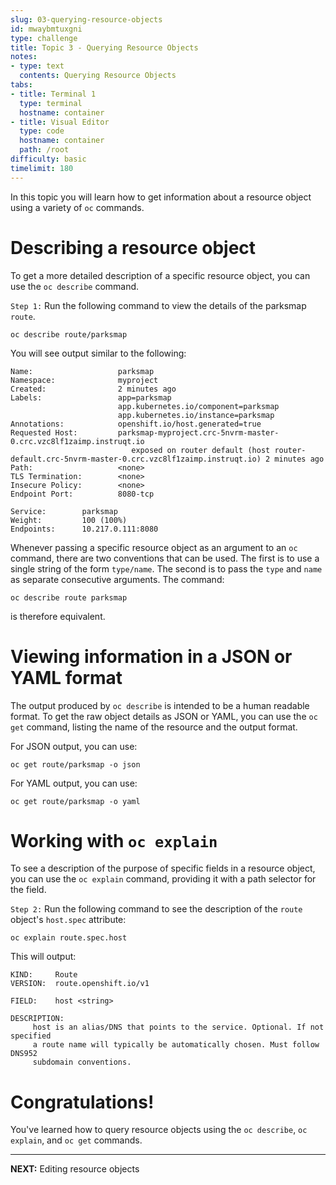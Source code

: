 ```yaml
---
slug: 03-querying-resource-objects
id: mwaybmtuxgni
type: challenge
title: Topic 3 - Querying Resource Objects
notes:
- type: text
  contents: Querying Resource Objects
tabs:
- title: Terminal 1
  type: terminal
  hostname: container
- title: Visual Editor
  type: code
  hostname: container
  path: /root
difficulty: basic
timelimit: 180
---
```

In this topic you will learn how to get information about a resource object using a variety of `oc` commands.

# Describing a resource object

To get a more detailed description of a specific resource object, you can use the ``oc describe`` command.

`Step 1:` Run the following command to view the details of the parksmap `route`.

```
oc describe route/parksmap
```

You will see output similar to the following:

```
Name:                   parksmap
Namespace:              myproject
Created:                2 minutes ago
Labels:                 app=parksmap
                        app.kubernetes.io/component=parksmap
                        app.kubernetes.io/instance=parksmap
Annotations:            openshift.io/host.generated=true
Requested Host:         parksmap-myproject.crc-5nvrm-master-0.crc.vzc8lf1zaimp.instruqt.io
                           exposed on router default (host router-default.crc-5nvrm-master-0.crc.vzc8lf1zaimp.instruqt.io) 2 minutes ago
Path:                   <none>
TLS Termination:        <none>
Insecure Policy:        <none>
Endpoint Port:          8080-tcp

Service:        parksmap
Weight:         100 (100%)
Endpoints:      10.217.0.111:8080
```

Whenever passing a specific resource object as an argument to an ``oc`` command, there are two conventions that can be used. The first is to use a single string of the form ``type/name``. The second is to pass the ``type`` and ``name`` as separate consecutive arguments. The command:

```
oc describe route parksmap
```

is therefore equivalent.

# Viewing information in a JSON or YAML format

The output produced by `oc describe` is intended to be a human readable format. To get the raw object details as JSON or YAML, you can use the `oc get` command, listing the name of the resource and the output format.

For JSON output, you can use:

```
oc get route/parksmap -o json
```

For YAML output, you can use:

```
oc get route/parksmap -o yaml
```

# Working with `oc explain`

To see a description of the purpose of specific fields in a resource object, you can use the `oc explain` command, providing it with a path selector for the field.

`Step 2:` Run the following command to see the description of the `route` object's `host.spec` attribute:

```
oc explain route.spec.host
```

This will output:

```
KIND:     Route
VERSION:  route.openshift.io/v1

FIELD:    host <string>

DESCRIPTION:
     host is an alias/DNS that points to the service. Optional. If not specified
     a route name will typically be automatically chosen. Must follow DNS952
     subdomain conventions.
```
# Congratulations!

 You've learned how to query resource objects using the `oc describe`, `oc explain`, and `oc get` commands.

----

**NEXT:** Editing resource objects
